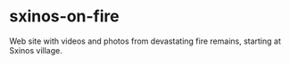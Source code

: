 # sxinos-on-fire
Web site with videos and photos from devastating fire remains, starting at Sxinos village.

